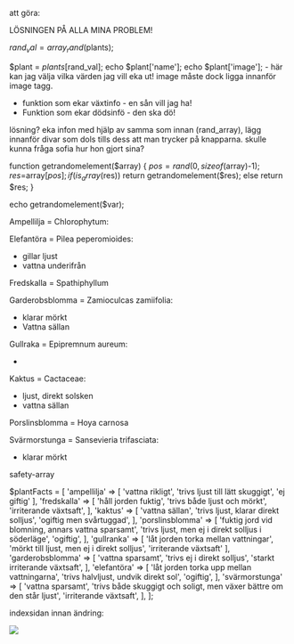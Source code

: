 att göra:

LÖSNINGEN PÅ ALLA MINA PROBLEM!

$rand_val = array_rand($plants);

$plant = $plants[$rand_val];
echo $plant['name'];
echo $plant['image']; - här kan jag välja vilka värden jag vill eka ut! image måste dock ligga innanför image tagg.

-   funktion som ekar växtinfo - en sån vill jag ha!
-   Funktion som ekar dödsinfö - den ska dö!

lösning? eka infon med hjälp av samma som innan (rand_array), lägg innanför divar som dols tills dess att man trycker på knapparna. skulle kunna fråga sofia hur hon gjort sina?

function getrandomelement($array) {
  $pos=rand(0,sizeof($array)-1);
$res=$array[$pos];
if (is_array($res)) return getrandomelement($res);
else return $res;
}

echo getrandomelement($var);

Ampellilja = Chlorophytum:

Elefantöra = Pilea peperomioides:

-   gillar ljust
-   vattna underifrån

Fredskalla = Spathiphyllum

Garderobsblomma = Zamioculcas zamiifolia:

-   klarar mörkt
-   Vattna sällan

Gullraka = Epipremnum aureum:

-

Kaktus = Cactaceae:

-   ljust, direkt solsken
-   vattna sällan

Porslinsblomma = Hoya carnosa

Svärmorstunga = Sansevieria trifasciata:

-   klarar mörkt

safety-array

$plantFacts = [
'ampellilja' => [
'vattna rikligt',
'trivs ljust till lätt skuggigt',
'ej giftig'
],
'fredskalla' => [
'håll jorden fuktig',
'trivs både ljust och mörkt',
'irriterande växtsaft',
],
'kaktus' => [
'vattna sällan',
'trivs ljust, klarar direkt solljus',
'ogiftig men svårtuggad',
],
'porslinsblomma' => [
'fuktig jord vid blomning, annars vattna sparsamt',
'trivs ljust, men ej i direkt solljus i söderläge',
'ogiftig',
],
'gullranka' => [
'låt jorden torka mellan vattningar',
'mörkt till ljust, men ej i direkt solljus',
'irriterande växtsaft'
],
'garderobsblomma' => [
'vattna sparsamt',
'trivs ej i direkt solljus',
'starkt irriterande växtsaft',
],
'elefantöra' => [
'låt jorden torka upp mellan vattningarna',
'trivs halvljust, undvik direkt sol',
'ogiftig',
],
'svärmorstunga' => [
'vattna sparsamt',
'trivs både skuggigt och soligt, men växer bättre om den står ljust',
'irriterande växtsaft',
],
];

indexsidan innan ändring:

<img src="<?= $plants[1]['image']; ?>">

<h2><?= $plants[1]['name']; ?></h2>
<h4><?= $plants[1]['latName']; ?></h4>
